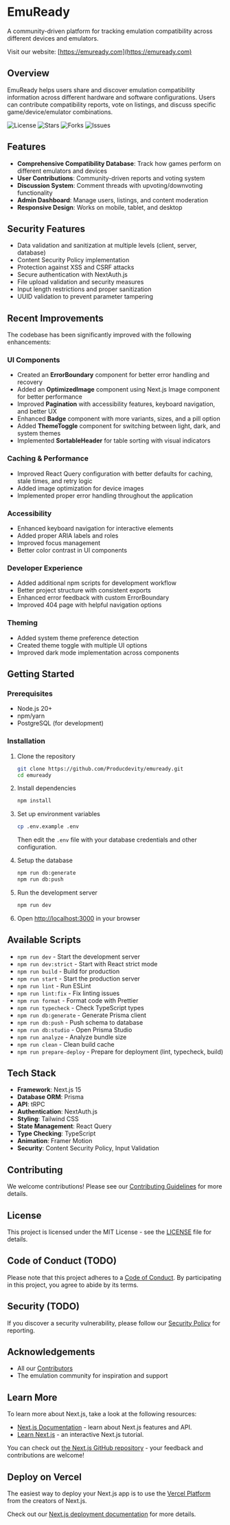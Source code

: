 # EmuReady

A community-driven platform for tracking emulation compatibility across different devices and emulators.

Visit our website: [https://emuready.com](https://emuready.com)

## Overview

EmuReady helps users share and discover emulation compatibility information across different hardware and software configurations. Users can contribute compatibility reports, vote on listings, and discuss specific game/device/emulator combinations.

![License](https://img.shields.io/github/license/Producdevity/emuready?cacheSeconds=1)
![Stars](https://img.shields.io/github/stars/Producdevity/emuready?cacheSeconds=1)
![Forks](https://img.shields.io/github/forks/Producdevity/emuready?cacheSeconds=1)
![Issues](https://img.shields.io/github/issues/Producdevity/emuready?cacheSeconds=1)

## Features

- **Comprehensive Compatibility Database**: Track how games perform on different emulators and devices
- **User Contributions**: Community-driven reports and voting system
- **Discussion System**: Comment threads with upvoting/downvoting functionality
- **Admin Dashboard**: Manage users, listings, and content moderation
- **Responsive Design**: Works on mobile, tablet, and desktop

## Security Features

- Data validation and sanitization at multiple levels (client, server, database)
- Content Security Policy implementation
- Protection against XSS and CSRF attacks
- Secure authentication with NextAuth.js
- File upload validation and security measures
- Input length restrictions and proper sanitization
- UUID validation to prevent parameter tampering

## Recent Improvements

The codebase has been significantly improved with the following enhancements:

### UI Components

- Created an **ErrorBoundary** component for better error handling and recovery
- Added an **OptimizedImage** component using Next.js Image component for better performance
- Improved **Pagination** with accessibility features, keyboard navigation, and better UX
- Enhanced **Badge** component with more variants, sizes, and a pill option
- Added **ThemeToggle** component for switching between light, dark, and system themes
- Implemented **SortableHeader** for table sorting with visual indicators

### Caching & Performance

- Improved React Query configuration with better defaults for caching, stale times, and retry logic
- Added image optimization for device images
- Implemented proper error handling throughout the application

### Accessibility

- Enhanced keyboard navigation for interactive elements
- Added proper ARIA labels and roles
- Improved focus management
- Better color contrast in UI components

### Developer Experience

- Added additional npm scripts for development workflow
- Better project structure with consistent exports
- Enhanced error feedback with custom ErrorBoundary
- Improved 404 page with helpful navigation options

### Theming

- Added system theme preference detection
- Created theme toggle with multiple UI options
- Improved dark mode implementation across components

## Getting Started

### Prerequisites

- Node.js 20+
- npm/yarn
- PostgreSQL (for development)

### Installation

1. Clone the repository

   ```bash
   git clone https://github.com/Producdevity/emuready.git
   cd emuready
   ```

2. Install dependencies

   ```bash
   npm install
   ```

3. Set up environment variables

   ```bash
   cp .env.example .env
   ```

   Then edit the `.env` file with your database credentials and other configuration.

4. Setup the database

   ```bash
   npm run db:generate
   npm run db:push
   ```

5. Run the development server

   ```bash
   npm run dev
   ```

6. Open [http://localhost:3000](http://localhost:3000) in your browser

## Available Scripts

- `npm run dev` - Start the development server
- `npm run dev:strict` - Start with React strict mode
- `npm run build` - Build for production
- `npm run start` - Start the production server
- `npm run lint` - Run ESLint
- `npm run lint:fix` - Fix linting issues
- `npm run format` - Format code with Prettier
- `npm run typecheck` - Check TypeScript types
- `npm run db:generate` - Generate Prisma client
- `npm run db:push` - Push schema to database
- `npm run db:studio` - Open Prisma Studio
- `npm run analyze` - Analyze bundle size
- `npm run clean` - Clean build cache
- `npm run prepare-deploy` - Prepare for deployment (lint, typecheck, build)

## Tech Stack

- **Framework**: Next.js 15
- **Database ORM**: Prisma
- **API**: tRPC
- **Authentication**: NextAuth.js
- **Styling**: Tailwind CSS
- **State Management**: React Query
- **Type Checking**: TypeScript
- **Animation**: Framer Motion
- **Security**: Content Security Policy, Input Validation

## Contributing

We welcome contributions! Please see our [Contributing Guidelines](CONTRIBUTING.md) for more details.

## License

This project is licensed under the MIT License - see the [LICENSE](LICENSE) file for details.

## Code of Conduct (TODO)

Please note that this project adheres to a [Code of Conduct](CODE_OF_CONDUCT.md). By participating in this project, you agree to abide by its terms.

## Security (TODO)

If you discover a security vulnerability, please follow our [Security Policy](SECURITY.md) for reporting.

## Acknowledgements

- All our [Contributors](https://github.com/Producdevity/emuready/graphs/contributors)
- The emulation community for inspiration and support

## Learn More

To learn more about Next.js, take a look at the following resources:

- [Next.js Documentation](https://nextjs.org/docs) - learn about Next.js features and API.
- [Learn Next.js](https://nextjs.org/learn) - an interactive Next.js tutorial.

You can check out [the Next.js GitHub repository](https://github.com/vercel/next.js) - your feedback and contributions are welcome!

## Deploy on Vercel

The easiest way to deploy your Next.js app is to use the [Vercel Platform](https://vercel.com/new?utm_medium=default-template&filter=next.js&utm_source=create-next-app&utm_campaign=create-next-app-readme) from the creators of Next.js.

Check out our [Next.js deployment documentation](https://nextjs.org/docs/app/building-your-application/deploying) for more details.
